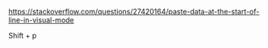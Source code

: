 https://stackoverflow.com/questions/27420164/paste-data-at-the-start-of-line-in-visual-mode

Shift + p

